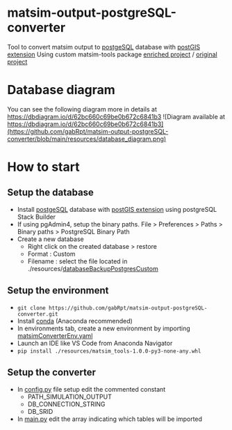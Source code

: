 # matsim-output-postgreSQL-converter
Tool to convert matsim output to [postgeSQL](https://www.postgresql.org/) database with [postGIS extension](https://postgis.net/)
Using custom matsim-tools package [enriched project](https://github.com/gabRpt/matsim-output-postgreSQL-converter/blob/main/resources/matsim_tools-1.0.0-py3-none-any.whl) / [original project](https://github.com/matsim-vsp/matsim-python-tools)

# Database diagram
You can see the following diagram more in details at https://dbdiagram.io/d/62bc660c69be0b672c6841b3
![Diagram available at https://dbdiagram.io/d/62bc660c69be0b672c6841b3](https://github.com/gabRpt/matsim-output-postgreSQL-converter/blob/main/resources/database_diagram.png)


# How to start
## Setup the database
* Install [postgeSQL](https://www.postgresql.org/) database with [postGIS extension](https://postgis.net/) using postgreSQL Stack Builder
* If using pgAdmin4, setup the binary paths. File > Preferences > Paths > Binary paths > PostgreSQL Binary Path
* Create a new database
	* Right click on the created database > restore
	* Format : Custom
	* Filename : select the file located in ./resources/[databaseBackupPostgresCustom](https://github.com/gabRpt/matsim-output-postgreSQL-converter/blob/main/resources/databaseBackupPostgresCustom "databaseBackupPostgresCustom")


## Setup the environment
* `git clone https://github.com/gabRpt/matsim-output-postgreSQL-converter.git` 
* Install [conda](https://docs.conda.io/projects/conda/en/latest/user-guide/install/index.html) (Anaconda recommended)
* In environments tab, create a new environment by importing [matsimConverterEnv.yaml](https://github.com/gabRpt/matsim-output-postgreSQL-converter/blob/main/resources/matsimConverterEnv.yaml "matsimConverterEnv.yaml")
* Launch an IDE like VS Code from Anaconda Navigator
* `pip install ./resources/matsim_tools-1.0.0-py3-none-any.whl`

## Setup the converter
* In [config.py](https://github.com/gabRpt/matsim-output-postgreSQL-converter/blob/main/src/config.py "config.py") file setup edit the commented constant
	* PATH_SIMULATION_OUTPUT
	* DB_CONNECTION_STRING
	* DB_SRID
* In [main.py](https://github.com/gabRpt/matsim-output-postgreSQL-converter/blob/main/src/main.py "main.py") edit the array indicating which tables will be imported
